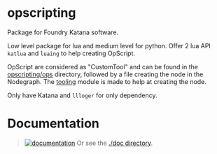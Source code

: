 # opscripting

Package for Foundry Katana software.

Low level package for lua and medium level for python. Offer 2 lua API `katlua`
and `luaing` to help creating OpScript.

OpScript are considered as "CustomTool" and can be found in the 
[opscripting/ops](opscripting/ops) directory, followed by a file creating
the node in the Nodegraph.
The [tooling](opscripting/tooling) module is made to help at creating the node.

Only have Katana and `llloger` for only dependency.

# Documentation

> [![documentation](https://img.shields.io/badge/visit_documentation-blue)](doc/INDEX.md)
> Or see the [./doc directory](doc).
